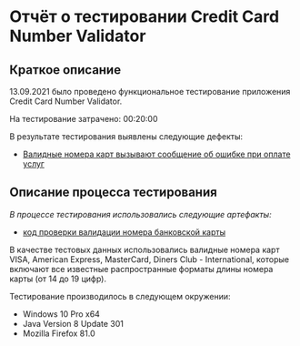 # Отчёт о тестировании Credit Card Number Validator

## Краткое описание

13.09.2021 было проведено функциональное тестирование приложения Credit Card Number Validator.

На тестирование затрачено: 00:20:00 

В результате тестирования выявлены следующие дефекты:
* [Валидные номера карт вызывают сообщение об ошибке при оплате услуг](https://github.com/bella291/-java_hw1.2/issues/1#issue-994952494)

## Описание процесса тестирования

*В процессе тестирования использовались следующие артефакты:*
* [код проверки валидации номера банковской карты](https://github.com/bella291/-java_hw1.2/blob/9086eef7fed489eb059a3ca1e31b5cfc6fdde5b6/src/validation_code.md)

В качестве тестовых данных использовались валидные номера карт VISA, American Express, MasterCard, Diners Club - International, которые включают все известные распространные форматы длины номера карты (от 14 до 19 цифр).

Тестирование производилось в следующем окружении:
* Windows 10 Pro x64
* Java Version 8 Update 301
* Mozilla Firefox 81.0
